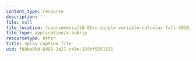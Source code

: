 ```yaml
---
content_type: resource
description: ''
file: null
file_location: /coursemedia/18-01sc-single-variable-calculus-fall-2010/f88be9506d852a27c43e329bf5251151_CXKoCMVqM9s.srt
file_type: application/x-subrip
resourcetype: Other
title: 3play caption file
uid: f88be950-6d85-2a27-c43e-329bf5251151
---
```

